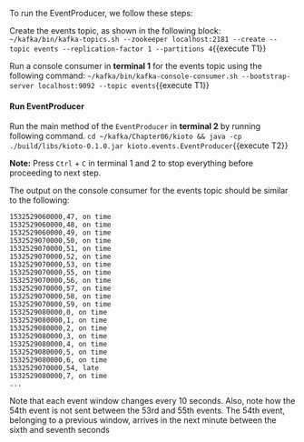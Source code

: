 To run the EventProducer, we follow these steps:

Create the events topic, as shown in the following block:
`~/kafka/bin/kafka-topics.sh --zookeeper localhost:2181 --create --topic events --replication-factor 1 --partitions 4`{{execute T1}} 


Run a console consumer in **terminal 1** for the events topic using the following command:
`~/kafka/bin/kafka-console-consumer.sh --bootstrap-server localhost:9092 --topic events`{{execute T1}} 


#### Run EventProducer
Run the main method of the `EventProducer` in **terminal 2** by running following command.
`cd ~/kafka/Chapter06/kioto && java -cp ./build/libs/kioto-0.1.0.jar kioto.events.EventProducer`{{execute T2}} 

**Note:** Press `Ctrl` + `C` in terminal 1 and 2 to stop everything before proceeding to next step.

The output on the console consumer for the events topic should be similar to the following:
```
1532529060000,47, on time
1532529060000,48, on time
1532529060000,49, on time
1532529070000,50, on time
1532529070000,51, on time
1532529070000,52, on time
1532529070000,53, on time
1532529070000,55, on time
1532529070000,56, on time
1532529070000,57, on time
1532529070000,58, on time 
1532529070000,59, on time
1532529080000,0, on time
1532529080000,1, on time
1532529080000,2, on time
1532529080000,3, on time
1532529080000,4, on time
1532529080000,5, on time
1532529080000,6, on time
1532529070000,54, late
1532529080000,7, on time
...
```

Note that each event window changes every 10 seconds. Also, note how the 54th event is not sent between the 53rd and 55th events. The 54th event, belonging to a previous window, arrives in the next minute between the sixth and seventh seconds